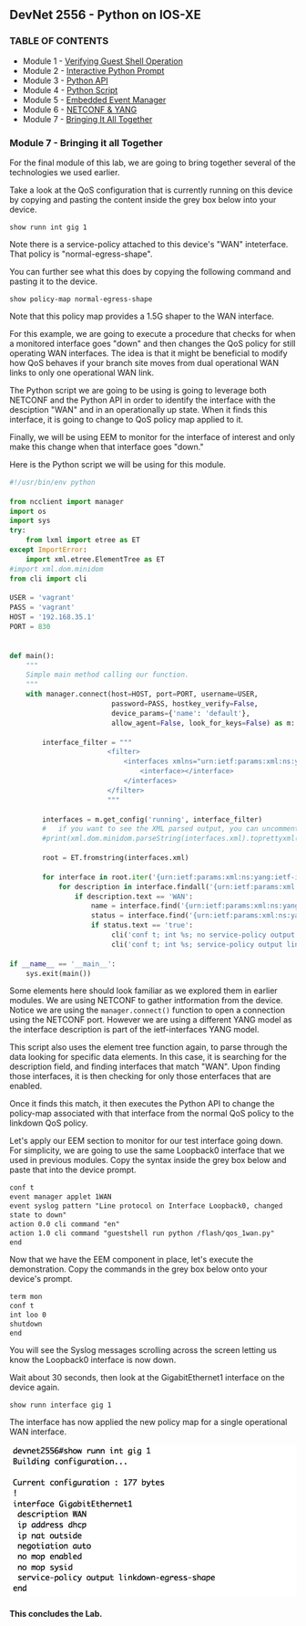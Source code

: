 ## DevNet 2556 - Python on IOS-XE

### TABLE OF CONTENTS
* Module 1 - [Verifying Guest Shell Operation](Module1)
* Module 2 - [Interactive Python Prompt](Module2)
* Module 3 - [Python API](Module3)
* Module 4 - [Python Script](Module4)
* Module 5 - [Embedded Event Manager](Module5)
* Module 6 - [NETCONF & YANG](Module6)
* Module 7 - [Bringing It All Together](Module7)


### Module 7 - Bringing it all Together

For the final module of this lab, we are going to bring together several of the technologies we used earlier.  

Take a look at the QoS configuration that is currently running on this device by copying and pasting the content inside the grey box below into your device.

```
show runn int gig 1
```

Note there is a service-policy attached to this device's "WAN" inteterface.  That policy is "normal-egress-shape".  

You can further see what this does by copying the following command and pasting it to the device.

```
show policy-map normal-egress-shape
```
Note that this policy map provides a 1.5G shaper to the WAN interface.  

For this example, we are going to execute a procedure that checks for when a monitored interface goes "down" and then changes the QoS policy for still operating WAN interfaces.  The idea is that it might be beneficial to modify how QoS behaves if your branch site moves from dual operational WAN links to only one operational WAN link.  

The Python script we are going to be using is going to leverage both NETCONF and the Python API in order to identify the interface with the desciption "WAN" and in an operationally up state.  When it finds this interface, it is going to change to QoS policy map applied to it.  

Finally, we will be using EEM to monitor for the interface of interest and only make this change when that interface goes "down."

Here is the Python script we will be using for this module.

```python
#!/usr/bin/env python

from ncclient import manager
import os
import sys
try:
    from lxml import etree as ET
except ImportError:
    import xml.etree.ElementTree as ET
#import xml.dom.minidom
from cli import cli

USER = 'vagrant'
PASS = 'vagrant'
HOST = '192.168.35.1'
PORT = 830


def main():
    """
    Simple main method calling our function.
    """
    with manager.connect(host=HOST, port=PORT, username=USER,
                         password=PASS, hostkey_verify=False,
                         device_params={'name': 'default'},
                         allow_agent=False, look_for_keys=False) as m:

        interface_filter = """
                        <filter>
                            <interfaces xmlns="urn:ietf:params:xml:ns:yang:ietf-interfaces">
                                <interface></interface>
                            </interfaces>
                        </filter>
                        """

        interfaces = m.get_config('running', interface_filter)
        #   if you want to see the XML parsed output, you can uncomment the line below.
        #print(xml.dom.minidom.parseString(interfaces.xml).toprettyxml())

        root = ET.fromstring(interfaces.xml)

        for interface in root.iter('{urn:ietf:params:xml:ns:yang:ietf-interfaces}interface'):
            for description in interface.findall('{urn:ietf:params:xml:ns:yang:ietf-interfaces}description'):
                if description.text == 'WAN':
                    name = interface.find('{urn:ietf:params:xml:ns:yang:ietf-interfaces}name')
                    status = interface.find('{urn:ietf:params:xml:ns:yang:ietf-interfaces}enabled')
                    if status.text == 'true':
                         cli('conf t; int %s; no service-policy output normal-egress-shape' % name.text)
                         cli('conf t; int %s; service-policy output linkdown-egress-shape' % name.text)
                        
if __name__ == '__main__':
    sys.exit(main())
```

Some elements here should look familiar as we explored them in earlier modules.  We are using NETCONF to gather intformation from the device.  Notice we are using the `manager.connect()` function to open a connection using the NETCONF port.  However we are using a different YANG model as the interface description is part of the ietf-interfaces YANG model.  

This script also uses the element tree function again, to parse through the data looking for specific data elements.  In this case, it is searching for the description field, and finding interfaces that match "WAN".  Upon finding those interfaces, it is then checking for only those enterfaces that are enabled.  

Once it finds this match, it then executes the Python API to change the policy-map associated with that interface from the normal QoS policy to the linkdown QoS policy.

Let's apply our EEM section to monitor for our test interface going down.  For simplicity, we are going to use the same Loopback0 interface that we used in previous modules.  Copy the syntax inside the grey box below and paste that into the device prompt.

```
conf t
event manager applet 1WAN
event syslog pattern "Line protocol on Interface Loopback0, changed state to down"
action 0.0 cli command "en"
action 1.0 cli command "guestshell run python /flash/qos_1wan.py"
end
```

Now that we have the EEM component in place, let's execute the demonstration.  Copy the commands in the grey box below onto your device's prompt.

```
term mon
conf t
int loo 0
shutdown
end
```

You will see the Syslog messages scrolling across the screen letting us know the Loopback0 interface is now down.  

Wait about 30 seconds, then look at the GigabitEthernet1 interface on the device again.

```
show runn interface gig 1
```

The interface has now applied the new policy map for a single operational WAN interface.  

![alt text](images/Python-1WAN.png)

#### This concludes the Lab.